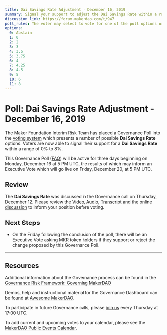 ```yaml
---
title: Dai Savings Rate Adjustment - December 16, 2019
summary: Signal your support to adjust the Dai Savings Rate within a range of 0% to 8%
discussion_link: https://forum.makerdao.com/t/947
poll_rules: The voter may select to vote for one of the poll options or they may elect to abstain from the poll entirely
options:
  0: Abstain
  1: 0
  2: 2
  3: 3
  4: 3.5
  5: 3.75
  6: 4
  7: 4.25
  8: 4.5
  9: 5
  10: 6
  11: 8
---
```


# Poll: Dai Savings Rate Adjustment - December 16, 2019

The Maker Foundation Interim Risk Team has placed a Governance Poll into the [voting system](https://vote.makerdao.com/polling) which presents a number of possible **Dai Savings Rate** options. Voters are now able to signal their support for a **Dai Savings Rate** within a range of 0% to 8%.

This Governance Poll ([FAQ](https://community-development.makerdao.com/makerdao-scd-faqs/scd-faqs/governance)) will be active for three days beginning on Monday, December 16 at 5 PM UTC, the results of which may inform an Executive Vote which will go live on Friday, December 20, at 5 PM UTC.

## Review

The **Dai Savings Rate** was discussed in the Governance call on Thursday, December 12. Please review the [Video](https://www.youtube.com/playlist?list=PLLzkWCj8ywWNq5-90-Id6VPSsrk4OWVan), [Audio](https://soundcloud.com/makerdao/sets/governance-and-risk), [Transcript](https://community-development.makerdao.com/governance/governance-and-risk-meetings/transcripts) and the online [discussion](https://forum.makerdao.com/c/governance) to inform your position before voting.

## Next Steps

- On the Friday following the conclusion of the poll, there will be an Executive Vote asking MKR token holders if they support or reject the change proposed by this Governance Poll.

---

## Resources

Additional information about the Governance process can be found in the [Governance Risk Framework: Governing MakerDAO](https://community-development.makerdao.com/governance/governance-risk-framework)

Demos, help and instructional material for the Governance Dashboard can be found at [Awesome MakerDAO](https://awesome.makerdao.com/#voting).

To participate in future Governance calls, please [join us](https://community-development.makerdao.com/governance/governance-and-risk-meetings) every Thursday at 17:00 UTC.

To add current and upcoming votes to your calendar, please see the [MakerDAO Public Events Calendar](https://calendar.google.com/calendar/embed?src=makerdao.com_3efhm2ghipksegl009ktniomdk%40group.calendar.google.com&ctz=America%2FLos_Angeles).
